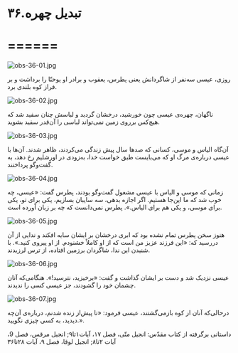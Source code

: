 ۳۶.تبدیل چهره
=============

======
======

![obs-36-01.jpg](/var/www/vhosts/door43.org/httpdocs/data/gitrepo/media/en/obs/obs-36-01.jpg "obs-36-01.jpg")

روزی، عیسی سه‌نفر از شاگردانش یعنی پطرس، یعقوب و برادر او یوحنّا را
برداشت و بر فراز کوه بلندی برد.

![obs-36-02.jpg](/var/www/vhosts/door43.org/httpdocs/data/gitrepo/media/en/obs/obs-36-02.jpg "obs-36-02.jpg")

ناگهان، چهره‌ی عیسی چون خورشید، درخشان گردید و لباسش چنان سفید شد که
هیچ‌کس برروی زمین نمی‌تواند لباسی را آن‌قدر سفید بشوید.

![obs-36-03.jpg](/var/www/vhosts/door43.org/httpdocs/data/gitrepo/media/en/obs/obs-36-03.jpg "obs-36-03.jpg")

آن‌گاه الیاس و موسی، کسانی که صدها سال پیش زندگی می‌کردند، ظاهر شدند.
آن‌ها با عیسی درباره‌ی مرگ او که می‌بایست طبق خواست خدا، به‌زودی در
اورشلیم رخ دهد، به گفت‌وگو پرداختند.

![obs-36-04.jpg](/var/www/vhosts/door43.org/httpdocs/data/gitrepo/media/en/obs/obs-36-04.jpg "obs-36-04.jpg")

زمانی که موسی و الیاس با عیسی مشغول گفت‌وگو بودند، پطرس گفت: «عیسی، چه
خوب شد که ما این‌جا هستیم. اگر اجازه بدهی، سه سایبان بسازیم، یکی برای
تو، یکی برای موسی، و یکی هم برای الیاس.». پطرس نمی‌دانست که چه بر زبان
آورده است.

![obs-36-05.jpg](/var/www/vhosts/door43.org/httpdocs/data/gitrepo/media/en/obs/obs-36-05.jpg "obs-36-05.jpg")

هنوز سخن پطرس تمام نشده بود که ابری درخشان بر ایشان سایه افکند و ندایی
از آن دررسید که: «این فرزند عزیز من است که از او کاملاً خشنودم. از او
پیروی کنید.». با شنیدن این ندا، شاگردان برزمین افتاده، از ترس لرزیدند.

![obs-36-06.jpg](/var/www/vhosts/door43.org/httpdocs/data/gitrepo/media/en/obs/obs-36-06.jpg "obs-36-06.jpg")

عیسی نزدیک شد و دست بر ایشان گذاشت و گفت: «برخیزید، نترسید!». هنگامی‌که
آنان چشمان خود را گشودند، جز عیسی کسی را ندیدند.

![obs-36-07.jpg](/var/www/vhosts/door43.org/httpdocs/data/gitrepo/media/en/obs/obs-36-07.jpg "obs-36-07.jpg")

درحالی‌که آنان از کوه بازمی‌گشتند، عیسی فرمود: «تا پیش‌از زنده شدنم،
درباره‌ی آن‌چه دیدید، به کسی چیزی نگویید.».

داستانی برگرفته از کتاب مقدّس: انجیل متّی، فصل ۱۷، آیات۱تا۹; انجیل مرقس،
فصل 9، آیات ۲تا۸; انجیل لوقا، فصل ۹، آیات ۲۸تا۳۶
